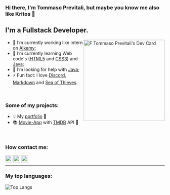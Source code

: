 <!--
**Kritos-dev/Kritos-dev** is a ✨ _special_ ✨ repository because its `README.md` (this file) appears on your GitHub profile.

Here are some ideas to get you started:

- 🔭 I’m currently working on ...
- 🌱 I’m currently learning ...
- 👯 I’m looking to collaborate on ...
- 🤔 I’m looking for help with ...
- 💬 Ask me about ...
- 📫 How to reach me: ...
- 😄 Pronouns: ...
- ⚡ Fun fact: ...
-->

### Hi there, I'm Tommaso Previtali, but maybe you know me also like **Kritos** 👋
## I'm a Fullstack Developer.

<link rel="stylesheet" href="path/to/font-awesome/css/font-awesome.min.css">
<div align="left" >
  
  <a href="https://app.daily.dev/kritosdev" target="_blank">
    <img
      width="256"
      align="right"
      src="https://api.daily.dev/devcards/v2/YSHWsx54wVorho3eZl8dg.png?type=default&r=91o"
      alt="F Tommaso Previtali's Dev Card"
    />
  </a>

- 🔭 I’m currently working like intern on [Alkemy](https://www.alkemy.com/);
- 🌱 I’m currently learning Web code's ([HTML5](https://www.w3schools.com/Html/) and [CSS3](https://www.w3schools.com/css/)) and [Java](https://www.java.com/);
- 🤔 I’m looking for help with [Java](https://www.java.com/);
- ⚡ Fun fact: I love [Discord](https://www.discord.com/), [Markdown](https://www.markdownguide.org/) and [Sea of Thieves](https://seaofthieves.com/).
<br/>

### Some of my projects:
- 💡 My [portfolio](https://github.com/Kritos-dev/portfolio) 🔄️
- 📚 [Movie-App](https://jolly-field-0ad455f03.4.azurestaticapps.net/) with [TMDB](https://www.themoviedb.org/) API 🔄️
<br/>

### How contact me:
[<img align="left" alt="Kritos-dev | Mail" width="22px" style="fill: red;" src="https://github.com/user-attachments/assets/fe7ffe14-65eb-49ae-96e4-424b774c1316" />][mailto]
[<img align="left" alt="Kritos-dev | LinkedIn" width="22px" src="https://github.com/user-attachments/assets/80653293-004d-4084-b219-5050aac1ba48" />][linkedin]
[<img align="left" alt="Kritos-dev | Discord" width="22px" src="https://github.com/user-attachments/assets/63174c1f-fd1b-4f7f-9b7d-1fd6a25ab48a" />][discord]
</div>
<br/>

---
### My top languages:
![Top Langs](https://github-readme-stats.vercel.app/api/top-langs/?username=Kritos-dev&layout=compact)
<!-- ![Github stats](https://github-readme-stats.vercel.app/api?username=Kritos-dev&theme=highcontrast&show_icons=true&count_private=true) [STATS PROFILE]-->


[mailto]: mailto:tom.previtali@gmail.com
[linkedin]: https://www.linkedin.com/in/f-tommaso-previtali/
[discord]: https://discord.com/users/454672604268331042
